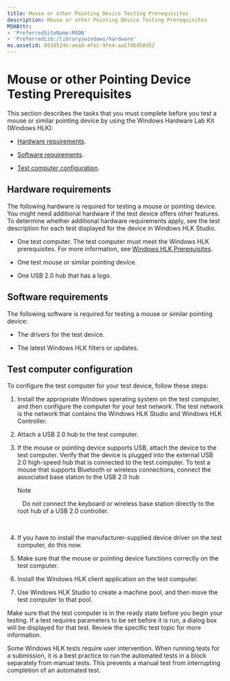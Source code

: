 ```yaml
---
title: Mouse or other Pointing Device Testing Prerequisites
description: Mouse or other Pointing Device Testing Prerequisites
MSHAttr:
- 'PreferredSiteName:MSDN'
- 'PreferredLib:/library/windows/hardware'
ms.assetid: 6939524c-aead-4fec-9fe4-aa1fd6458d52
---
```


# Mouse or other Pointing Device Testing Prerequisites


This section describes the tasks that you must complete before you test a mouse or similar pointing device by using the Windows Hardware Lab Kit (Windows HLK):

-   [Hardware requirements](#bkmk-hck-mouse-hr).

-   [Software requirements](#bkmk-hck-mouse-sr).

-   [Test computer configuration](#bkmk-hck-mouse-tc).

## <span id="BKMK_HCK_Mouse_hR"></span><span id="bkmk-hck-mouse-hr"></span><span id="BKMK_HCK_MOUSE_HR"></span>Hardware requirements


The following hardware is required for testing a mouse or pointing device. You might need additional hardware if the test device offers other features. To determine whether additional hardware requirements apply, see the test description for each test displayed for the device in Windows HLK Studio.

-   One test computer. The test computer must meet the Windows HLK prerequisites. For more information, see [Windows HLK Prerequisites](..\getstarted\windows-hlk-prerequisites.md).

-   One test mouse or similar pointing device.

-   One USB 2.0 hub that has a logo.

## <span id="BKMK_HCK_Mouse_sR"></span><span id="bkmk-hck-mouse-sr"></span><span id="BKMK_HCK_MOUSE_SR"></span>Software requirements


The following software is required for testing a mouse or similar pointing device:

-   The drivers for the test device.

-   The latest Windows HLK filters or updates.

## <span id="BKMK_HCK_Mouse_tC"></span><span id="bkmk-hck-mouse-tc"></span><span id="BKMK_HCK_MOUSE_TC"></span>Test computer configuration


To configure the test computer for your test device, follow these steps:

1.  Install the appropriate Windows operating system on the test computer, and then configure the computer for your test network. The test network is the network that contains the Windows HLK Studio and Windows HLK Controller.

2.  Attach a USB 2.0 hub to the test computer.

3.  If the mouse or pointing device supports USB, attach the device to the test computer. Verify that the device is plugged into the external USB 2.0 high-speed hub that is connected to the test computer. To test a mouse that supports Bluetooth or wireless connections, connect the associated base station to the USB 2.0 hub

    >[!NOTE]
    >  
    Do not connect the keyboard or wireless base station directly to the root hub of a USB 2.0 controller.

     

4.  If you have to install the manufacturer-supplied device driver on the test computer, do this now.

5.  Make sure that the mouse or pointing device functions correctly on the test computer.

6.  Install the Windows HLK client application on the test computer.

7.  Use Windows HLK Studio to create a machine pool, and then move the test computer to that pool.

Make sure that the test computer is in the ready state before you begin your testing. If a test requires parameters to be set before it is run, a dialog box will be displayed for that test. Review the specific test topic for more information.

Some Windows HLK tests require user intervention. When running tests for a submission, it is a best practice to run the automated tests in a block separately from manual tests. This prevents a manual test from interrupting completion of an automated test.

 

 






